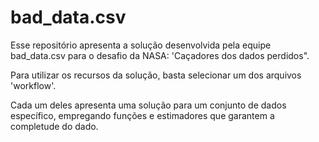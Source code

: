 # bad_data.csv

Esse repositório apresenta a solução desenvolvida pela equipe bad_data.csv para o desafio da NASA: 'Caçadores dos dados perdidos".

Para utilizar os recursos da solução, basta selecionar um dos arquivos 'workflow'. 

Cada um deles apresenta uma solução para um conjunto de dados específico, empregando funções e estimadores que garantem a completude do dado.
